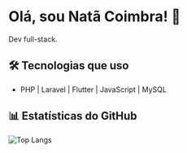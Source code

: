 # Olá, sou Natã Coimbra! 👋

Dev full-stack.

## 🛠️ Tecnologias que uso

- PHP | Laravel | Flutter | JavaScript | MySQL

## 📊 Estatísticas do GitHub

<!-- ![Natã's GitHub stats](https://github-readme-stats.vercel.app/api?username=onatancoimbra&show_icons=true&theme=github_dark&title_color=58a6ff&icon_color=1f6feb&text_color=c9d1d9&bg_color=0d1117) -->
![Top Langs](https://github-readme-stats.vercel.app/api/top-langs/?username=onatancoimbra&layout=compact&theme=github_dark&title_color=58a6ff&text_color=c9d1d9&bg_color=0d1117)
